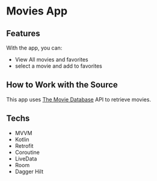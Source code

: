 # Movies App



## Features

With the app, you can:
* View All movies and favorites
* select a movie and add to favorites

## How to Work with the Source

This app uses [The Movie Database](https://www.themoviedb.org/documentation/api) API to retrieve movies.


## Techs


* MVVM
* Kotlin
* Retrofit
* Coroutine
* LiveData
* Room
* Dagger Hilt

